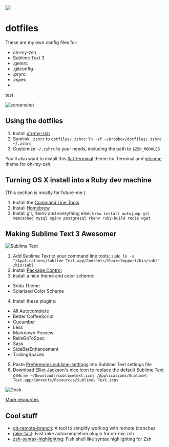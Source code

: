 ![](http://f.cl.ly/items/3E3W3o473O0G143A2v2A/netscape.gif)

dotfiles
========

These are my own config files for:

- oh-my-zsh
- Sublime Text 3
- .gemrc
- .gitconfig
- .pryrc
- .rspec
- 
test

![screenshot](http://f.cl.ly/items/1d1y3s193C303w2q1325/screenshot.png)

Using the dotfiles
------------------

1. Install [oh-my-zsh](https://github.com/robbyrussell/oh-my-zsh)
2. Symlink `.zshrc` to `dotfiles/.zshrc`: `ln -sf ~/Dropbox/dotfiles/.zshrc ~/.zshrc`
3. Customize `~/.zshrc` to your needs, including the path to `$ZSH_MODULES`

You'll also want to install this [flat-terminal](https://github.com/KevinBongart/flat-terminal) theme for Terminal and [gitsome](https://github.com/KevinBongart/gitsome) theme for oh-my-zsh.

Turning OS X install into a Ruby dev machine
--------------------------------------------

(This section is mostly for future-me.)

1. Install the [Command Line Tools](https://developer.apple.com/downloads)
2. Install [Homebrew](http://brew.sh)
3. Install git, rbenv and everything else: `brew install autojump git memcached mysql nginx postgresql rbenv ruby-build redis wget`

Making Sublime Text 3 Awesomer
------------------------------

![Sublime Text](http://f.cl.ly/items/3A1p1u0S1w2U3i0c0n0H/sublime_screenshot.png)

1. Add Sublime Text to your command line tools: `sudo ln -s "/Applications/Sublime Text.app/Contents/SharedSupport/bin/subl" /bin/subl`
2. Install [Package Control](https://sublime.wbond.net/installation)
3. Install a nice theme and color scheme:
  - Soda Theme
  - Solarized Color Scheme
4. Install these plugins:
  - All Autocomplete
  - Better CoffeeScript
  - Cucumber
  - Less
  - Markdown Preview
  - RailsGoToSpec
  - Sass
  - SideBarEnhancement
  - TrailingSpaces
5. Paste [Preferences.sublime-settings](https://github.com/KevinBongart/dotfiles/blob/master/Preferences.sublime-settings) into Sublime Text settings file
6. Download [Elliot Jackson](http://dribbble.com/shots/872166-Sublime-Text-2-Replacement-Icon)'s [nice icon](http://cl.ly/Sgqw) to replace the default Sublime Text one: `mv ~/Downloads/sublimetext.icns /Applications/Sublime\ Text.app/Contents/Resources/Sublime\ Text.icns`

![Dock](http://f.cl.ly/items/3p1k260E28123c3h1R2Y/dock.png)

[More resources](http://blog.alexmaccaw.com/sublime-text)

Cool stuff
----------

- [git-remote-branch](https://github.com/webmat/git_remote_branch): A tool to simplify working with remote branches
- [rake-fast](https://github.com/KevinBongart/rake-fast): Fast rake autocompletion plugin for oh-my-zsh
- [zsh-syntax-highlighting](https://github.com/zsh-users/zsh-syntax-highlighting): Fish shell like syntax highlighting for Zsh
